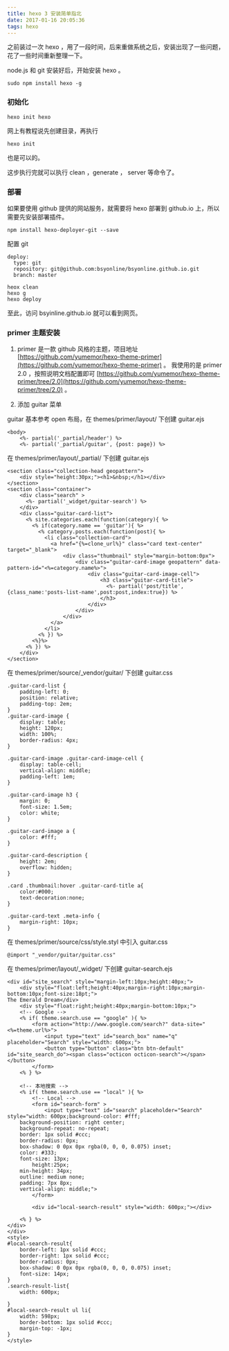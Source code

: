 ```yaml
---
title: hexo 3 安装简单指北
date: 2017-01-16 20:05:36
tags: hexo
---
```


之前装过一次 hexo ，用了一段时间，后来重做系统之后，安装出现了一些问题，花了一些时间重新整理一下。

<!-- more -->

node.js 和 git 安装好后，开始安装 hexo 。

```shell
sudo npm install hexo -g
```

### 初始化

```shell
hexo init hexo
```
网上有教程说先创建目录，再执行
```
hexo init
```
也是可以的。

这步执行完就可以执行 clean ，generate ， server 等命令了。

### 部署
如果要使用 github 提供的网站服务，就需要将 hexo 部署到 github.io 上，所以需要先安装部署插件。

```shell
npm install hexo-deployer-git --save
```
配置 git
```
deploy:
  type: git
  repository: git@github.com:bsyonline/bsyonline.github.io.git
  branch: master
```

```shell
heox clean
hexo g
hexo deploy
```
至此，访问 bsyinline.github.io 就可以看到网页。

### primer 主题安装
1. primer 是一款 github 风格的主题，项目地址 [https://github.com/yumemor/hexo-theme-primer](https://github.com/yumemor/hexo-theme-primer) 。
我使用的是 primer 2.0 ，按照说明文档配置即可 [https://github.com/yumemor/hexo-theme-primer/tree/2.0](https://github.com/yumemor/hexo-theme-primer/tree/2.0) 。

2. 添加 guitar 菜单

guitar 基本参考 open 布局，在 themes/primer/layout/ 下创建 guitar.ejs
```
<body>
	<%- partial('_partial/header') %>
	<%- partial('_partial/guitar', {post: page}) %>
```

在 themes/primer/layout/_partial/ 下创建 guitar.ejs
```
<section class="collection-head geopattern">
    <div style="height:30px;"><h1>&nbsp;</h1></div>
</section>
<section class="container">
    <div class="search" >
      <%- partial('_widget/guitar-search') %>
    </div>
    <div class="guitar-card-list">
      <% site.categories.each(function(category){ %>
        <% if(category.name == 'guitar'){ %>
          <% category.posts.each(function(post){ %>
            <li class="collection-card">
              <a href="{%=clone_url%}" class="card text-center" target="_blank">
                  <div class="thumbnail" style="margin-bottom:0px">
                      <div class="guitar-card-image geopattern" data-pattern-id="<%=category.name%>">
                          <div class="guitar-card-image-cell">
                              <h3 class="guitar-card-title">
                                <%- partial('post/title',{class_name:'posts-list-name',post:post,index:true}) %>
                              </h3>
                          </div>
                      </div>
                  </div>
              </a>
            </li>
          <% }) %>
        <%}%>
      <% }) %>
    </div>
</section>
```

在 themes/primer/source/_vendor/guitar/ 下创建 guitar.css
```
.guitar-card-list {
    padding-left: 0;
    position: relative;
    padding-top: 2em;
}
.guitar-card-image {
    display: table;
    height: 120px;
    width: 100%;
    border-radius: 4px;
}

.guitar-card-image .guitar-card-image-cell {
    display: table-cell;
    vertical-align: middle;
    padding-left: 1em;
}

.guitar-card-image h3 {
    margin: 0;
    font-size: 1.5em;
    color: white;
}

.guitar-card-image a {
    color: #fff;
}

.guitar-card-description {
    height: 2em;
    overflow: hidden;
}

.card .thumbnail:hover .guitar-card-title a{
    color:#000;
    text-decoration:none;
}

.guitar-card-text .meta-info {
    margin-right: 10px;
}
```

在 themes/primer/source/css/style.styl 中引入 guitar.css
```
@import "_vendor/guitar/guitar.css"
```

在 themes/primer/layout/_widget/ 下创建 guitar-search.ejs
```
<div id="site_search" style="margin-left:10px;height:40px;">
	<div style="float:left;height:40px;margin-right:10px;margin-bottom:10px;font-size:18pt;">
The Emerald Dream</div>
	<div style="float:right;height:40px;margin-bottom:10px;">
	<!-- Google -->
	<% if( theme.search.use == "google" ){ %>
		<form action="http://www.google.com/search?" data-site="<%=theme.url%>">
	    	<input type="text" id="search_box" name="q" placeholder="Search" style="width: 600px;">
	    	<button type="button" class="btn btn-default" id="site_search_do"><span class="octicon octicon-search"></span></button>
	    </form>
	<% } %>

	<!-- 本地搜索 -->
	<% if( theme.search.use == "local" ){ %>
		<!-- Local -->
		<form id="search-form" >
			<input type="text" id="search" placeholder="Search" style="width: 600px;background-color: #fff;
    background-position: right center;
    background-repeat: no-repeat;
    border: 1px solid #ccc;
    border-radius: 0px;
    box-shadow: 0 0px 0px rgba(0, 0, 0, 0.075) inset;
    color: #333;
    font-size: 13px;
		height:25px;
    min-height: 34px;
    outline: medium none;
    padding: 7px 8px;
    vertical-align: middle;">
		</form>

		<div id="local-search-result" style="width: 600px;"></div>

	<% } %>
</div>
</div>
<style>
#local-search-result{
	border-left: 1px solid #ccc;
	border-right: 1px solid #ccc;
	border-radius: 0px;
	box-shadow: 0 0px 0px rgba(0, 0, 0, 0.075) inset;
	font-size: 14px;
}
.search-result-list{
	width: 600px;

}
#local-search-result ul li{
	width: 598px;
	border-bottom: 1px solid #ccc;
	margin-top: -1px;
}
</style>
```
